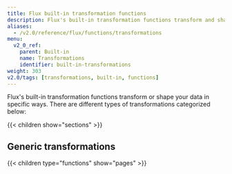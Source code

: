 ```yaml
---
title: Flux built-in transformation functions
description: Flux's built-in transformation functions transform and shape your data in specific ways.
aliases:
  - /v2.0/reference/flux/functions/transformations
menu:
  v2_0_ref:
    parent: Built-in
    name: Transformations
    identifier: built-in-transformations
weight: 303
v2.0/tags: [transformations, built-in, functions]
---
```


Flux's built-in transformation functions transform or shape your data in specific ways.
There are different types of transformations categorized below:

{{< children show="sections" >}}

## Generic transformations

{{< children type="functions" show="pages" >}}
